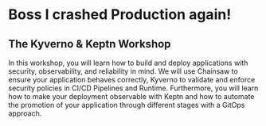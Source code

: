 # Boss I crashed Production again!

## The Kyverno & Keptn Workshop

In this workshop, you will learn how to build and deploy applications with security, observability, and reliability in mind. We will use Chainsaw to ensure your application behaves correctly, Kyverno to validate and enforce security policies in CI/CD Pipelines and Runtime. Furthermore, you will learn how to make your deployment observable with Keptn and how to automate the promotion of your application through different stages with a GitOps approach.